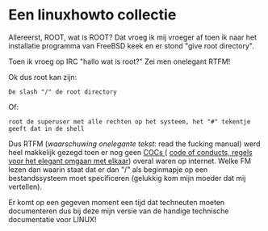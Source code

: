 # Een linuxhowto collectie

Allereerst, ROOT, wat is ROOT? Dat vroeg ik mij vroeger af toen ik naar het installatie programma van FreeBSD keek en er stond "give root directory".

Toen ik vroeg op IRC "hallo wat is root?" Zei men onelegant RTFM! 

Ok dus root kan zijn:

    De slash "/" de root directory  

Of:

    root de superuser met alle rechten op het systeem, het "#" tekentje geeft dat in de shell  


Dus RTFM (*waarschuwing onelegante tekst*: read the fucking manual) werd heel makkelijk gezegd toen er nog geen <a href="https://www.contributor-covenant.org/">COCs </a> ( <a href="https://www.contributor-covenant.org/">code of conducts, regels voor het elegant omgaan met elkaar</a>) overal waren op internet. Welke FM lezen dan waarin staat dat er dan "/" als beginmapje op een bestandssysteem moet specificeren (gelukkig kom mijn moeder dat mij vertellen).

Er komt op een gegeven moment een tijd dat techneuten moeten documenteren dus bij deze mijn versie van de handige technische documentatie voor LINUX!

